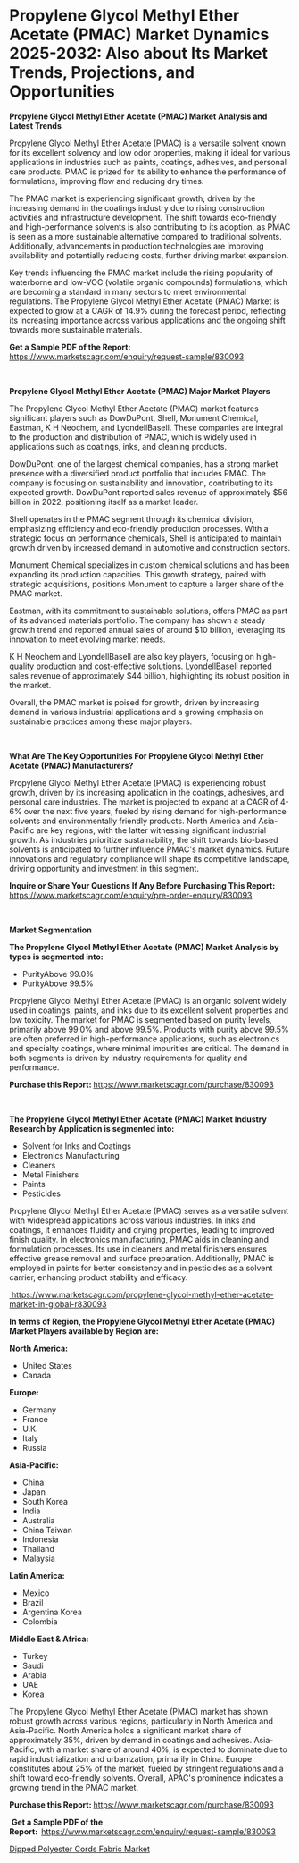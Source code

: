 <p><h1>Propylene Glycol Methyl Ether Acetate (PMAC) Market Dynamics 2025-2032: Also about Its Market Trends, Projections, and Opportunities</h1></p><p><strong>Propylene Glycol Methyl Ether Acetate (PMAC) Market Analysis and Latest Trends</strong></p>
<p><p>Propylene Glycol Methyl Ether Acetate (PMAC) is a versatile solvent known for its excellent solvency and low odor properties, making it ideal for various applications in industries such as paints, coatings, adhesives, and personal care products. PMAC is prized for its ability to enhance the performance of formulations, improving flow and reducing dry times.</p><p>The PMAC market is experiencing significant growth, driven by the increasing demand in the coatings industry due to rising construction activities and infrastructure development. The shift towards eco-friendly and high-performance solvents is also contributing to its adoption, as PMAC is seen as a more sustainable alternative compared to traditional solvents. Additionally, advancements in production technologies are improving availability and potentially reducing costs, further driving market expansion.</p><p>Key trends influencing the PMAC market include the rising popularity of waterborne and low-VOC (volatile organic compounds) formulations, which are becoming a standard in many sectors to meet environmental regulations. The Propylene Glycol Methyl Ether Acetate (PMAC) Market is expected to grow at a CAGR of 14.9% during the forecast period, reflecting its increasing importance across various applications and the ongoing shift towards more sustainable materials.</p></p>
<p><strong>Get a Sample PDF of the Report:&nbsp;</strong> <a href="https://www.marketscagr.com/enquiry/request-sample/830093?utm_campaign=3224&utm_medium=2&utm_source=Github&utm_content=ia&utm_term=03042025&utm_id=propylene-glycol-methyl-ether-acetate-pmac">https://www.marketscagr.com/enquiry/request-sample/830093</a></p>
<p>&nbsp;</p>
<p><strong>Propylene Glycol Methyl Ether Acetate (PMAC) Major Market Players</strong></p>
<p><p>The Propylene Glycol Methyl Ether Acetate (PMAC) market features significant players such as DowDuPont, Shell, Monument Chemical, Eastman, K H Neochem, and LyondellBasell. These companies are integral to the production and distribution of PMAC, which is widely used in applications such as coatings, inks, and cleaning products.</p><p>DowDuPont, one of the largest chemical companies, has a strong market presence with a diversified product portfolio that includes PMAC. The company is focusing on sustainability and innovation, contributing to its expected growth. DowDuPont reported sales revenue of approximately $56 billion in 2022, positioning itself as a market leader.</p><p>Shell operates in the PMAC segment through its chemical division, emphasizing efficiency and eco-friendly production processes. With a strategic focus on performance chemicals, Shell is anticipated to maintain growth driven by increased demand in automotive and construction sectors.</p><p>Monument Chemical specializes in custom chemical solutions and has been expanding its production capacities. This growth strategy, paired with strategic acquisitions, positions Monument to capture a larger share of the PMAC market.</p><p>Eastman, with its commitment to sustainable solutions, offers PMAC as part of its advanced materials portfolio. The company has shown a steady growth trend and reported annual sales of around $10 billion, leveraging its innovation to meet evolving market needs.</p><p>K H Neochem and LyondellBasell are also key players, focusing on high-quality production and cost-effective solutions. LyondellBasell reported sales revenue of approximately $44 billion, highlighting its robust position in the market.</p><p>Overall, the PMAC market is poised for growth, driven by increasing demand in various industrial applications and a growing emphasis on sustainable practices among these major players.</p></p>
<p>&nbsp;</p>
<p><strong>What Are The Key Opportunities For Propylene Glycol Methyl Ether Acetate (PMAC) Manufacturers?</strong></p>
<p><p>Propylene Glycol Methyl Ether Acetate (PMAC) is experiencing robust growth, driven by its increasing application in the coatings, adhesives, and personal care industries. The market is projected to expand at a CAGR of 4-6% over the next five years, fueled by rising demand for high-performance solvents and environmentally friendly products. North America and Asia-Pacific are key regions, with the latter witnessing significant industrial growth. As industries prioritize sustainability, the shift towards bio-based solvents is anticipated to further influence PMAC's market dynamics. Future innovations and regulatory compliance will shape its competitive landscape, driving opportunity and investment in this segment.</p></p>
<p><strong>Inquire or Share Your Questions If Any Before Purchasing This Report:</strong> <a href="https://www.marketscagr.com/enquiry/pre-order-enquiry/830093?utm_campaign=3224&utm_medium=2&utm_source=Github&utm_content=ia&utm_term=03042025&utm_id=propylene-glycol-methyl-ether-acetate-pmac">https://www.marketscagr.com/enquiry/pre-order-enquiry/830093</a></p>
<p>&nbsp;</p>
<p><strong>Market Segmentation</strong></p>
<p><strong>The Propylene Glycol Methyl Ether Acetate (PMAC) Market Analysis by types is segmented into:</strong></p>
<p><ul><li>PurityAbove 99.0%</li><li>PurityAbove 99.5%</li></ul></p>
<p><p>Propylene Glycol Methyl Ether Acetate (PMAC) is an organic solvent widely used in coatings, paints, and inks due to its excellent solvent properties and low toxicity. The market for PMAC is segmented based on purity levels, primarily above 99.0% and above 99.5%. Products with purity above 99.5% are often preferred in high-performance applications, such as electronics and specialty coatings, where minimal impurities are critical. The demand in both segments is driven by industry requirements for quality and performance.</p></p>
<p><strong>Purchase this Report:&nbsp;</strong><a href="https://www.marketscagr.com/purchase/830093?utm_campaign=3224&utm_medium=2&utm_source=Github&utm_content=ia&utm_term=03042025&utm_id=propylene-glycol-methyl-ether-acetate-pmac">https://www.marketscagr.com/purchase/830093</a></p>
<p>&nbsp;</p>
<p><strong>The Propylene Glycol Methyl Ether Acetate (PMAC) Market Industry Research by Application is segmented into:</strong></p>
<p><ul><li>Solvent for Inks and Coatings</li><li>Electronics Manufacturing</li><li>Cleaners</li><li>Metal Finishers</li><li>Paints</li><li>Pesticides</li></ul></p>
<p><p>Propylene Glycol Methyl Ether Acetate (PMAC) serves as a versatile solvent with widespread applications across various industries. In inks and coatings, it enhances fluidity and drying properties, leading to improved finish quality. In electronics manufacturing, PMAC aids in cleaning and formulation processes. Its use in cleaners and metal finishers ensures effective grease removal and surface preparation. Additionally, PMAC is employed in paints for better consistency and in pesticides as a solvent carrier, enhancing product stability and efficacy.</p></p>
<p><a href="https://www.marketscagr.com/propylene-glycol-methyl-ether-acetate-market-in-global-r830093?utm_campaign=3224&utm_medium=2&utm_source=Github&utm_content=ia&utm_term=03042025&utm_id=propylene-glycol-methyl-ether-acetate-pmac">&nbsp;https://www.marketscagr.com/propylene-glycol-methyl-ether-acetate-market-in-global-r830093</a></p>
<p><strong>In terms of Region, the Propylene Glycol Methyl Ether Acetate (PMAC) Market Players available by Region are:</strong></p>
<p>
    <p> <strong> North America: </strong>
        <ul>
            <li>United States</li>
            <li>Canada</li>
        </ul>
        </p> 
    <p> <strong> Europe: </strong>
        <ul>
            <li>Germany</li>
            <li>France</li>
            <li>U.K.</li>
            <li>Italy</li>
            <li>Russia</li>
        </ul>
        </p> 
    <p> <strong> Asia-Pacific: </strong>
        <ul>
            <li>China</li>
            <li>Japan</li>
            <li>South Korea</li>
            <li>India</li>
            <li>Australia</li>
            <li>China Taiwan</li>
            <li>Indonesia</li>
            <li>Thailand</li>
            <li>Malaysia</li>
        </ul>
        </p> 
    <p> <strong> Latin America: </strong>
        <ul>
            <li>Mexico</li>
            <li>Brazil</li>
            <li>Argentina Korea</li>
            <li>Colombia</li>
        </ul>
        </p> 
    <p> <strong> Middle East & Africa: </strong>
        <ul>
            <li>Turkey</li>
            <li>Saudi</li>
            <li>Arabia</li>
            <li>UAE</li>
            <li>Korea</li>
        </ul>
    </p>
    </p>
<p><p>The Propylene Glycol Methyl Ether Acetate (PMAC) market has shown robust growth across various regions, particularly in North America and Asia-Pacific. North America holds a significant market share of approximately 35%, driven by demand in coatings and adhesives. Asia-Pacific, with a market share of around 40%, is expected to dominate due to rapid industrialization and urbanization, primarily in China. Europe constitutes about 25% of the market, fueled by stringent regulations and a shift toward eco-friendly solvents. Overall, APAC's prominence indicates a growing trend in the PMAC market.</p></p>
<p><strong>Purchase this Report: </strong><a href="https://www.marketscagr.com/purchase/830093?utm_campaign=3224&utm_medium=2&utm_source=Github&utm_content=ia&utm_term=03042025&utm_id=propylene-glycol-methyl-ether-acetate-pmac">https://www.marketscagr.com/purchase/830093</a></p>
<p>&nbsp;<strong>Get a Sample PDF of the Report:&nbsp;&nbsp;</strong><a href="https://www.marketscagr.com/enquiry/request-sample/830093?utm_campaign=3224&utm_medium=2&utm_source=Github&utm_content=ia&utm_term=03042025&utm_id=propylene-glycol-methyl-ether-acetate-pmac">https://www.marketscagr.com/enquiry/request-sample/830093</a></p>
<p><strong></strong></p>
<p><p><a href="https://github.com/daemluari/Market-Research-Report-List-1/blob/main/dipped-polyester-cords-fabric-market.md?utm_campaign=3224&utm_medium=2&utm_source=Github&utm_content=ia&utm_term=03042025&utm_id=propylene-glycol-methyl-ether-acetate-pmac">Dipped Polyester Cords Fabric Market</a></p></p>